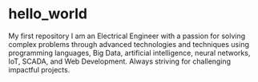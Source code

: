 # hello_world
My first repository
I am an Electrical Engineer with a passion for solving complex problems through advanced technologies and techniques using programming languages, Big Data, artificial intelligence, neural networks, IoT, SCADA, and Web Development. Always striving for challenging impactful projects.
